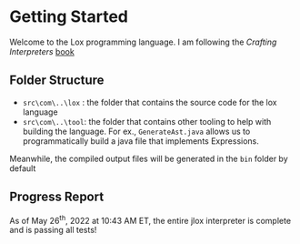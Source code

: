 # Getting Started

Welcome to the Lox programming language. I am following the *Crafting Interpreters* [book](http://craftinginterpreters.com/)

## Folder Structure

- `src\com\..\lox` : the folder that contains the source code for the lox language
- `src\com\..\tool`: the folder that contains other tooling to help with building the language. For ex., `GenerateAst.java` allows us to programmatically build a java file that implements Expressions.

Meanwhile, the compiled output files will be generated in the `bin` folder by default

## Progress Report

As of May 26<sup>th</sup>, 2022 at 10:43 AM ET, the entire jlox interpreter is complete and is passing all tests!
